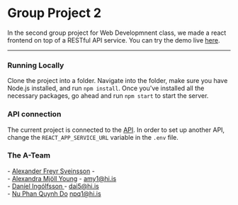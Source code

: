 # Group Project 2

In the second group project for Web Developmnent class, we made a react frontend on top of a RESTful API service. You can try the demo live [here](https://github.com/vefforritun/vef2-2018-h1-synilausn).

***

### Running Locally

Clone the project into a folder. Navigate into the folder, make sure you have Node.js installed, and run `npm install`. Once you've installed all the necessary packages, go ahead and run `npm start` to start the server.

### API connection

The current project is connected to the [API](https://vefforritun2-h1-synilausn.herokuapp.com). In order to set up another API, change the `REACT_APP_SERVICE_URL` variable in the `.env` file.


### The A-Team

\- [Alexander Freyr Sveinsson](https://github.com/mimiqkz/) -  <br>
\- [Alexandra Mjöll Young](https://github.com/meatyminx) - amy1@hi.is<br>
\- [Daníel Ingólfsson ](https://github.com/mimiqkz/) -  dai5@hi.is<br>
\- [Nu Phan Quynh Do](https://github.com/mimiqkz/) npq1@hi.is <br>
